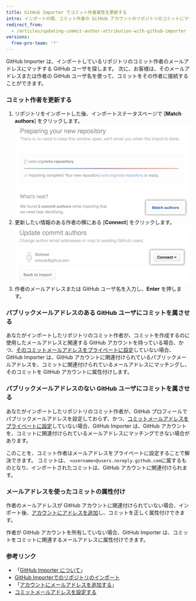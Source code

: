 ```yaml
---
title: GitHub Importer でコミット作者属性を更新する
intro: インポートの間、コミット作者の GitHub アカウントのリポジトリのコミットにマッチングできます。
redirect_from:
  - /articles/updating-commit-author-attribution-with-github-importer
versions:
  free-pro-team: '*'
---
```


GitHub Importer は、インポートしているリポジトリのコミット作者のメールアドレスにマッチする GitHub ユーザを探します。 次に、お客様は、そのメールアドレスまたは作者の GitHub ユーザ名を使って、コミットをその作者に接続することができます。

### コミット作者を更新する

1. リポジトリをインポートした後、インポートステータスページで [**Match authors**] をクリックします。 ![[Match authors] ボタン](/assets/images/help/importer/match-authors-button.png)
2. 更新したい情報のある作者の横にある [**Connect**] をクリックします。 ![コミット作者のリスト](/assets/images/help/importer/connect-commit-author.png)
3. 作者のメールアドレスまたは GitHub ユーザ名を入力し、**Enter** を押します。

### パブリックメールアドレスのある GitHub ユーザにコミットを属させる

あなたがインポートしたリポジトリのコミット作者が、コミットを作成するのに使用したメールアドレスと関連する GitHub アカウントを持っている場合、かつ、[そのコミットメールアドレスをプライベートに設定](/articles/setting-your-commit-email-address)していない場合、GitHub Importer は、GitHub アカウントに関連付けられているパブリックメールアドレスを、コミットに関連付けられているメールアドレスにマッチングし、そのコミットを GitHub アカウントに属性付けします。

### パブリックメールアドレスのない GitHub ユーザにコミットを属させる

あなたがインポートしたリポジトリのコミット作者が、GitHub プロフィールでパブリックメールアドレスを設定しておらず、かつ、[コミットメールアドレスをプライベートに設定](/articles/setting-your-commit-email-address)していない場合、GitHub Importer は、GitHub アカウントを、コミットに関連付けられているメールアドレスにマッチングできない場合があります。

このことを、コミット作者はメールアドレスをプライベートに設定することで解決できます。 コミットは、 `<username>@users.noreply.github.com`に属するものとなり、インポートされたコミットは、GitHub アカウントに関連付けられます。

### メールアドレスを使ったコミットの属性付け

作者のメールアドレスが GitHub アカウントに関連付けられていない場合、インポート後、[アカウントにアドレスを追加](/articles/adding-an-email-address-to-your-github-account)し、コミットを正しく属性付けできます。

作者が GitHub アカウントを所有していない場合、GitHub Importer は、コミットをコミットに関連するメールアドレスに属性付けできます。

### 参考リンク

- 「[GitHub Importer について](/articles/about-github-importer)」
- [GitHub Importerでのリポジトリのインポート](/articles/importing-a-repository-with-github-importer)
- 「[アカウントにメールアドレスを追加する](/articles/adding-an-email-address-to-your-github-account/)」
- [コミットメールアドレスを設定する](/articles/setting-your-commit-email-address)

